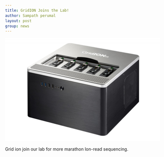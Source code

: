 ```yaml
---
title: GridION Joins the Lab!
author: Sampath perumal
layout: post
group: news
---
```

 <img src="/static/img/news/2019-03-01-GridION.jpg" alt="GridION Joins!" class="img-responsive">

Grid ion join our lab for more marathon lon-read sequencing.

